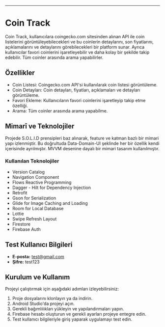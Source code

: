 ---

# Coin Track

Coin Track, kullanıcılara coingecko.com sitesinden alınan API ile coin listelerini görüntüleyebilecekleri ve bu coinlerin detaylarını, son fiyatlarını, açıklamalarını ve detaylarını görebilecekleri bir platform sunar. Ayrıca kullanıcılar favori coinlerini işaretleyebilir ve daha kolay bir şekilde takip edebilir. Tüm coinler arasında arama yapabilirler.

## Özellikler

- Coin Listesi: Coingecko.com API'si kullanılarak coin listesi görüntüleme.
- Coin Detayları: Coin detayları, fiyatları, açıklamaları ve detayları görüntüleme.
- Favori Ekleme: Kullanıcıların favori coinlerini işaretleyip takip etme özelliği.
- Arama: Tüm coinler arasında arama yapabilme.

## Mimarî ve Teknolojiler

Projede S.O.L.I.D prensipleri baz alınarak, feature ve katman bazlı bir mimari yapı izlenmiştir. Bu doğrultuda Data-Domain-UI şeklinde her bir özellik kendi içerisinde ayrılmıştır. MVVM desenine dayalı bir mimari tasarım kullanılmıştır.

### Kullanılan Teknolojiler

- Version Catalog
- Navigation Component
- Flows Reactive Programming
- Dagger - Hilt for Dependency Injection
- Retrofit
- Gson for Serialization
- Glide for Image Caching and Loading
- Room for Local Database
- Lottie
- Swipe Refresh Layout
- Firestore
- Firebase Auth

## Test Kullanıcı Bilgileri

- **E-posta:** test@gmail.com
- **Şifre:** test123

## Kurulum ve Kullanım

Projeyi çalıştırmak için aşağıdaki adımları izleyebilirsiniz:

1. Proje dosyalarını klonlayın ya da indirin.
2. Android Studio'da projeyi açın.
3. Gerekli bağımlılıkları yükleyin ve yapılandırmaları yapın.
4. Firebase hesabı oluşturun ve gerekli ayarları projeye entegre edin.
5. Test kullanıcı bilgileriyle giriş yaparak uygulamayı test edin.
